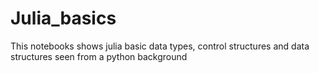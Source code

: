 # Julia_basics
This notebooks shows julia basic data types, control structures and data structures seen from a python background

